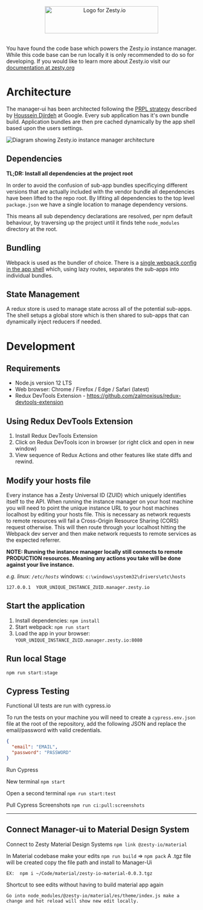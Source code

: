 <div style="text-align:center;">
  <img title="Logo for Zesty.io" width="300px" height="72px" src="https://brand.zesty.io/zesty-io-logo-horizontal.png" />
</div>

<br />

You have found the code base which powers the Zesty.io instance manager. While this code base can be run locally it is only recommended to do so for developing. If you would like to learn more about Zesty.io visit our [documentation at zesty.org](https://zesty.org/)

# Architecture

The manager-ui has been architected following the [PRPL strategy](https://developers.google.com/web/fundamentals/performance/prpl-pattern/) described by [Houssein Djirdeh](https://twitter.com/hdjirdeh) at Google. Every sub application has it's own bundle build. Application bundles are then pre cached dynamically by the app shell based upon the users settings.

![Diagram showing Zesty.io instance manager architecture](https://jvsr216n.media.zestyio.com/manager-ui-architecture.png)

## Dependencies

**TL;DR: Install all dependencies at the project root**

In order to avoid the confusion of sub-app bundles specificying different versions that are actually included with the vendor bundle all dependencies have been lifted to the repo root. By lifiting all dependencies to the top level `package.json` we have a single location to manage dependency versions.

This means all sub dependency declarations are resolved, per npm default behaviour, by traversing up the project until it finds tehe `node_modules` directory at the root.

## Bundling

Webpack is used as the bundler of choice. There is a [single webpack config in the app shell](https://github.com/zesty-io/manager-ui/blob/master/src/shell/webpack.config.js) which, using lazy routes, separates the sub-apps into individual bundles.

## State Management

A redux store is used to manage state across all of the potential sub-apps. The shell setups a global store which is then shared to sub-apps that can dynamically inject reducers if needed.

# Development

## Requirements

- Node.js version 12 LTS
- Web browser: Chrome / Firefox / Edge / Safari (latest)
- Redux DevTools Extension - https://github.com/zalmoxisus/redux-devtools-extension

## Using Redux DevTools Extension

1. Install Redux DevTools Extension
2. Click on Redux DevTools icon in browser (or right click and open in new window)
3. View sequence of Redux Actions and other features like state diffs and rewind.

## Modify your hosts file

Every instance has a Zesty Universal ID (ZUID) which uniquely identifies itself to the API. When running the instance manager on your host machine you will need to point the unique instance URL to your host machines localhost by editing your hosts file. This is necessary as network requests to remote resources will fail a Cross-Origin Resource Sharing (CORS) request otherwise. This will then route through your localhost hitting the Webpack dev server and then make network requests to remote services as the expected referrer.

**NOTE: Running the instance manager locally still connects to remote PRODUCTION resources. Meaning any actions you take will be done against your live instance.**

_e.g. linux: `/etc/hosts`_
windows: `c:\windows\system32\drivers\etc\hosts`

```
127.0.0.1  YOUR_UNIQUE_INSTANCE_ZUID.manager.zesty.io
```

## Start the application

1. Install dependencies: `npm install`
2. Start webpack: `npm run start`
3. Load the app in your browser: `YOUR_UNIQUE_INSTANCE_ZUID.manager.zesty.io:8080`

## Run local Stage

`npm run start:stage`

## Cypress Testing

Functional UI tests are run with cypress.io

To run the tests on your machine you will need to create a `cypress.env.json` file at the root of the repository, add the following JSON and replace the email/password with valid credentials.

```json
{
  "email": "EMAIL",
  "password": "PASSWORD"
}
```

Run Cypress

New terminal `npm start`

Open a second terminal `npm run start:test`

Pull Cypress Screenshots
`npm run ci:pull:screenshots`

---

## Connect Manager-ui to Material Design System

Connect to Zesty Material Design Systems
`npm link @zesty-io/material`

In Material codebase make your edits
`npm run build` => `npm pack`
A .tgz file will be created copy the file path and install to Manager-Ui

```
EX:  npm i ~/Code/material/zesty-io-material-0.0.3.tgz
```

Shortcut to see edits without having to build material app again

```
Go into node_modules/@zesty-io/material/es/theme/index.js make a change and hot reload will show new edit locally.
```
